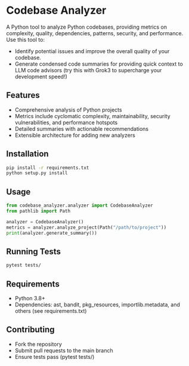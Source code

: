 # Codebase Analyzer

A Python tool to analyze Python codebases, providing metrics on complexity, quality, dependencies, patterns, security, and performance.
Use this tool to:

- Identify potential issues and improve the overall quality of your codebase.
- Generate condensed code summaries for providing quick context to LLM code advisors (try this with Grok3 to supercharge your development speed!)

## Features

- Comprehensive analysis of Python projects
- Metrics include cyclomatic complexity, maintainability, security vulnerabilities, and performance hotspots
- Detailed summaries with actionable recommendations
- Extensible architecture for adding new analyzers

## Installation

```bash
pip install -r requirements.txt
python setup.py install
```

## Usage

```python
from codebase_analyzer.analyzer import CodebaseAnalyzer
from pathlib import Path

analyzer = CodebaseAnalyzer()
metrics = analyzer.analyze_project(Path("/path/to/project"))
print(analyzer.generate_summary())
```

## Running Tests

```bash
pytest tests/
```

## Requirements

- Python 3.8+
- Dependencies: ast, bandit, pkg_resources, importlib.metadata, and others (see requirements.txt)

## Contributing

- Fork the repository
- Submit pull requests to the main branch
- Ensure tests pass (pytest tests/)
